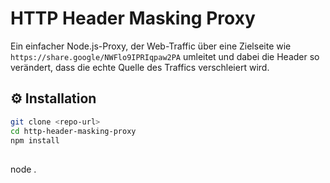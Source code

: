 # HTTP Header Masking Proxy

Ein einfacher Node.js-Proxy, der Web-Traffic über eine Zielseite wie `https://share.google/NWFlo9IPRIqpaw2PA` umleitet und dabei die Header so verändert, dass die echte Quelle des Traffics verschleiert wird.

## ⚙️ Installation

```bash
git clone <repo-url>
cd http-header-masking-proxy
npm install
```

## 


node .